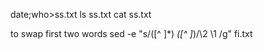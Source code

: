 date;who>ss.txt
ls ss.txt
cat ss.txt

to swap first two words
sed -e "s/\([^ ]*\) *\([^ ]*\)/\2 \1 /g" fi.txt